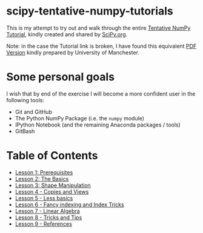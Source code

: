 # scipy-tentative-numpy-tutorials

This is my attempt to try out and walk through the entire [Tentative NumPy Tutorial](http://wiki.scipy.org/Tentative_NumPy_Tutorial#head-d3f8e5fe9b903f3c3b2a5c0dfceb60d71602cf93), kindly created and shared by [SciPy.org](http://scipy.org).

Note: in the case the Tutorial link is broken, I have found this equivalent [PDF Version](http://www.cs.man.ac.uk/~barry/mydocs/MyCOMP28512/MS15_Notes/PyRefs/Tentative_NumPy_Tutorial.pdf) kindly prepared by University of Manchester.

# Some personal goals

I wish that by end of the exercise I will become a more confident user in the following tools:

- Git and GitHub
- The Python NumPy Package (i.e. the `numpy` module)
- IPython Notebook (and the remaining Anaconda packages / tools)
- GitBash

# Table of Contents

- [Lesson 1: Prerequisites](./lesson-1-prerequisities/lesson-1-prerequisites.ipynb)
- [Lesson 2: The Basics](./lesson-2-the-basics/lesson-2-the-basics.ipynb)
- [Lesson 3: Shape Manipulation](./lesson-3-shape-manipulation/lesson-3-shape-manipulation.ipynb)
- [Lesson 4 - Copies and Views](./lesson-4-copies-and-views/lesson-4-copies-and-views.ipynb)
- [Lesson 5 - Less basics](./lesson-5-less-basics/lesson-5-less-basics.ipynb)
- [Lesson 6 - Fancy indexing and Index Tricks](./lesson-6-fancy-indexing-and-index-tricks/lesson-6-fancy-indexing-and-index-tricksipynb)
- [Lesson 7 - Linear Algebra](./lesson-7-linear-algebra/lesson-7-linear-algebra.ipynb)
- [Lesson 8 - Tricks and Tips](./lesson-8-tricks-and-tips/lesson-8-tricks-and-tips.ipynb)
- [Lesson 9 - References](./lesson-9-references/lesson-9-references.ipynb)